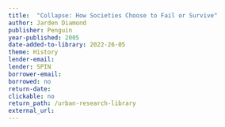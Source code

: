 ```yaml
---
title:  "Collapse: How Societies Choose to Fail or Survive"
author: Jarden Diamond
publisher: Penguin
year-published: 2005
date-added-to-library: 2022-26-05
theme: History
lender-email:
lender: SPIN 
borrower-email:
borrowed: no
return-date:
clickable: no
return_path: /urban-research-library
external_url: 
---
```

